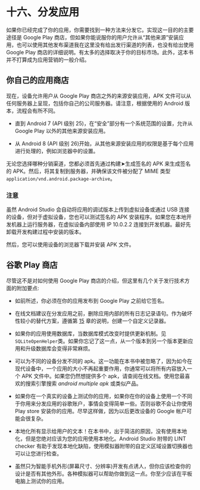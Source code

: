 # 十六、分发应用

如果你已经完成了你的应用，你需要找到一种方法来分发它。实现这一目的的主要途径是 Google Play 商店，但如果你能说服你的用户允许从“其他来源”安装应用，也可以使用其他发布渠道我在这里没有给出发行渠道的列表，也没有给出使用 Google Play 商店的详细说明。有太多的选择取决于你的目标市场。此外，这本书并不打算成为应用营销的一般介绍。

## 你自己的应用商店

现在，设备允许用户从 Google Play 商店之外的来源安装应用，APK 文件可以从任何服务器上呈现，包括你自己的公司服务器。请注意，根据使用的 Android 版本，流程会有所不同。

*   直到 Android 7 (API 级别 25)，在“安全”部分有一个系统范围的设置，允许从 Google Play 以外的其他来源安装应用。

*   从 Android 8 (API 级别 26)开始，从其他来源安装应用的权限是基于每个应用进行处理的，例如浏览器中的设置。

无论您选择哪种分销渠道，您都必须首先通过构建➤生成签名的 APK 来生成签名的 APK。然后，将其复制到服务器，并确保该文件被分配了 MIME 类型`application/vnd.android.package-archive`。

### 注意

虽然 Android Studio 会自动将应用的调试版本上传到虚拟设备或通过 USB 连接的设备，但对于虚拟设备，您也可以测试签名的 APK 安装程序。如果您在本地开发机器上运行服务器，在虚拟设备内部使用 IP 10.0.2.2 连接到开发机器。最好先卸载开发构建过程中安装的版本。

然后，您可以使用设备的浏览器下载并安装 APK 文件。

## 谷歌 Play 商店

尽管这不是对如何使用 Google Play 商店的介绍，但这里有几个关于发行技术方面的附加要点:

*   如前所述，你必须在你的应用发布到 Google Play 之前给它签名。

*   在线文档建议在分发应用之前，删除应用内部的所有日志记录语句。作为破坏性较小的替代方案，遵循第 [15](15.html) 章的说明，创建一个自定义记录器。

*   如果你的应用使用数据库，当数据库模式改变时提供更新机制。见`SQLiteOpenHelper`类。如果你忘记了这一点，从一个版本到另一个版本更新应用和升级数据库会变得非常麻烦。

*   可以为不同的设备分发不同的 apk。这一功能在本书中被忽略了，因为如今在现代设备中，一个应用的大小不再起重要作用，你通常可以将所有内容放入一个 APK 文件中。如果您仍然想提供多个 apk，请查阅在线文档。使用您最喜欢的搜索引擎搜索 *android multiple apk* 或类似产品。

*   如果你在一个真实的设备上测试你的应用，如果你在你的设备上使用一个不同于你用来分发应用的谷歌账户，事情会变得简单一些。否则谷歌不会让你使用 Play store 安装你的应用。尽早这样做，因为以后更改设备的 Google 帐户可能会很复杂。

*   本地化所有显示给用户的文本！在本书中，出于简洁的原因，没有使用本地化，但是您绝对应该为您的应用使用本地化。Android Studio 附带的 LINT checker 有助于发现本地化缺陷，使用模拟器附带的自定义区域设置切换器也可以让您进行检查。

*   虽然只为智能手机外形(屏幕尺寸、分辨率)开发有点诱人，但你应该检查你的设计是否有其他外形。各种模拟器可以帮助你做到这一点。你至少应该在平板电脑上测试你的应用。